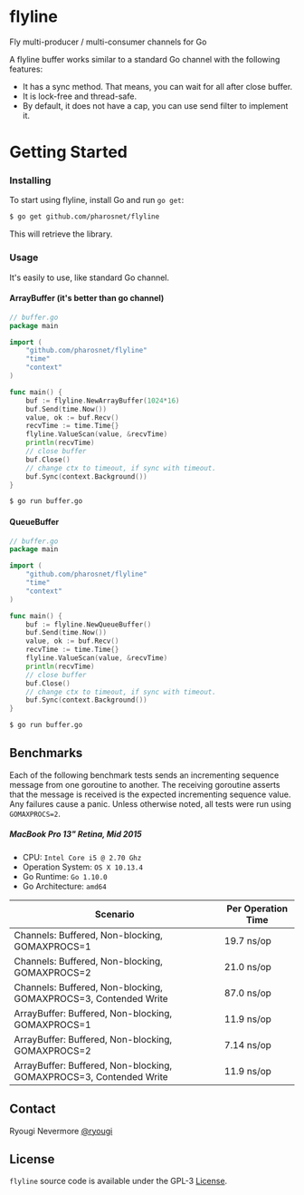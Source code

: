 # flyline
Fly multi-producer / multi-consumer channels for Go

A flyline buffer works similar to a standard Go channel with the following features:

- It has a sync method. That means, you can wait for all after close buffer.
- It is lock-free and thread-safe.
- By default, it does not have a cap, you can use send filter to implement it.

# Getting Started

### Installing

To start using flyline, install Go and run `go get`:

```sh
$ go get github.com/pharosnet/flyline
```

This will retrieve the library. 

### Usage

It's easily to use, like standard Go channel.

#### ArrayBuffer (it's better than go channel)

```go
// buffer.go
package main

import (
	"github.com/pharosnet/flyline"
	"time"
	"context"
)

func main() {
	buf := flyline.NewArrayBuffer(1024*16)
	buf.Send(time.Now())
	value, ok := buf.Recv()
	recvTime := time.Time{}
	flyline.ValueScan(value, &recvTime)
	println(recvTime)
	// close buffer
	buf.Close()
	// change ctx to timeout, if sync with timeout. 
	buf.Sync(context.Background())
}
```

```sh
$ go run buffer.go 
```



#### QueueBuffer

```go
// buffer.go
package main

import (
	"github.com/pharosnet/flyline"
	"time"
	"context"
)

func main() {
	buf := flyline.NewQueueBuffer()
	buf.Send(time.Now())
	value, ok := buf.Recv()
	recvTime := time.Time{}
	flyline.ValueScan(value, &recvTime)
	println(recvTime)
	// close buffer
	buf.Close()
	// change ctx to timeout, if sync with timeout. 
	buf.Sync(context.Background())
}
```

```sh
$ go run buffer.go 
```

Benchmarks
----------------------------
Each of the following benchmark tests sends an incrementing sequence message from one goroutine to another. The receiving goroutine asserts that the message is received is the expected incrementing sequence value. Any failures cause a panic. Unless otherwise noted, all tests were run using `GOMAXPROCS=2`.

##### MacBook Pro 13" Retina, Mid 2015

* CPU: `Intel Core i5 @ 2.70 Ghz`
* Operation System: `OS X 10.13.4`
* Go Runtime: `Go 1.10.0`
* Go Architecture: `amd64`

Scenario | Per Operation Time
-------- | ------------------
Channels: Buffered, Non-blocking, GOMAXPROCS=1| 19.7 ns/op
Channels: Buffered, Non-blocking, GOMAXPROCS=2| 21.0 ns/op
Channels: Buffered, Non-blocking, GOMAXPROCS=3, Contended Write | 87.0 ns/op
ArrayBuffer: Buffered, Non-blocking, GOMAXPROCS=1| 11.9 ns/op
ArrayBuffer: Buffered, Non-blocking, GOMAXPROCS=2| 7.14 ns/op
ArrayBuffer: Buffered, Non-blocking, GOMAXPROCS=3, Contended Write | 11.9 ns/op

## Contact

Ryougi Nevermore [@ryougi](https://github.com/RyougiNevermore)

## License

`flyline` source code is available under the GPL-3 [License](/LICENSE).
